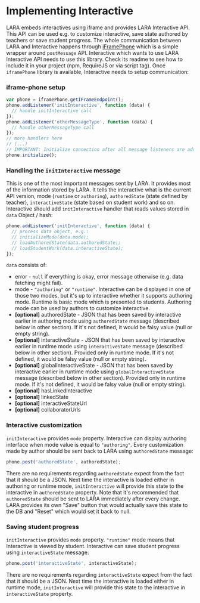 # Implementing Interactive

LARA embeds interactives using iframe and provides LARA Interactive API. This API can be used e.g. to customize interactive,
save state authored by teachers or save student progress. The whole communication between LARA and Interactive
happens through [iFramePhone](https://github.com/concord-consortium/iframe-phone) which is a simple wrapper around 
`postMessage` API. Interactive which wants to use LARA Interactive API needs to use this library. Check its 
readme to see how to include it in your project (npm, RequireJS or via script tag). Once `iframePhone` library is 
available, Interactive needs to setup communication:

### iframe-phone setup
```javascript
var phone = iframePhone.getIFrameEndpoint();
phone.addListener('initInteractive', function (data) {
  // handle initInteractive call
});
phone.addListener('otherMessageType', function (data) {
  // handle otherMessageType call
});
// more handlers here 
// (...)
// IMPORTANT: Initialize connection after all message listeners are added!
phone.initialize();
```

### Handling the `initInteractive` message

This is one of the most important messages sent by LARA. It provides most of the information stored by LARA.
It tells the interactive what is the current API version, mode (`runtime` or `authoring`), `authoredState` (state defined by teacher), 
`interactiveState` (state based on student work) and so on. Interactive should add `initInteractive` handler that
reads values stored in `data` Object / hash:

```javascript
phone.addListener('initInteractive', function (data) {
  // process data object, e.g.:
  // initializeMode(data.mode);
  // loadAuthoredState(data.authoredState);
  // loadStudentWork(data.interactiveState);
});  
```

`data` consists of:

 - error - `null` if everything is okay, error message otherwise (e.g. data fetching might fail).
 - mode - `"authoring"` or `"runtime"`. Interactive can be displayed in one of those two modes, but it's up to interactive whether
 it supports authoring mode. Runtime is basic mode which is presented to students. Authoring mode can be used
 by authors to customize interactive.
 - **[optional]** authoredState - JSON that has been saved by interactive earlier in authoring mode using `authoredState` message (described
 below in other section). If it's not defined, it would be falsy value (null or empty string).
 - **[optional]** interactiveState - JSON that has been saved by interactive earlier in runtime mode using `interactiveState` message (described
 below in other section). Provided only in runtime mode. If it's not defined, it would be falsy value (null or empty string).
 - **[optional]** globalInteractiveState - JSON that has been saved by interactive earlier in runtime mode using `globalInteractiveState` message (described
 below in other section). Provided only in runtime mode. If it's not defined, it would be falsy value (null or empty string).
 - **[optional]** hasLinkedInteractive
 - **[optional]** linkedState
 - **[optional]** interactiveStateUrl
 - **[optional]** collaboratorUrls
 

### Interactive customization

`initInteractive` provides `mode` property. Interactive can display authoring interface when mode value is equal
to `"authoring"`. Every customization made by author should be sent back to LARA using `authoredState` message:

```javascript
phone.post('authoredState', authoredState);  
```

There are no requirements regarding `authoredState` expect from the fact that it should be a JSON.
Next time the interactive is loaded either in authoring or runtime mode, `initInteractive` will provide this state to the interactive 
in `authoredState` property.
Note that it's recommended that `authoredState` should be sent to LARA immediately after every change. LARA provides
its own "Save" button that would actually save this state to the DB and "Reset" which would set it back to null.

### Saving student progress

`initInteractive` provides `mode` property. `"runtime"` mode means that Interactive is viewed by student. Interactive
 can save student progress using `interactiveState` message:
 
 
```javascript
phone.post('interactiveState', interactiveState);  
```
 
 There are no requirements regarding `interactiveState` expect from the fact that it should be a JSON.
 Next time the interactive is loaded either in runtime mode, `initInteractive` will provide this state to the interactive
 in `interactiveState` property.